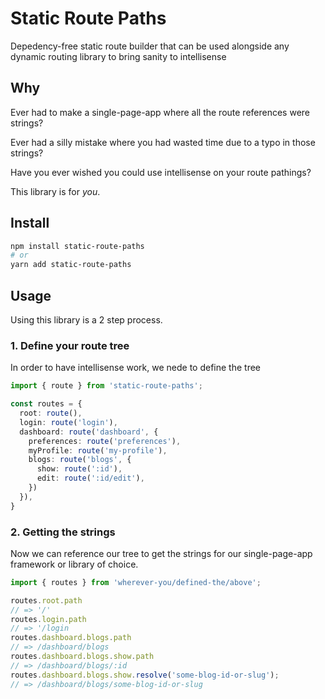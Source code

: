 # Static Route Paths

Depedency-free static route builder that can be used alongside any dynamic routing library to bring sanity to intellisense

## Why

Ever had to make a single-page-app where all the route references were strings?

Ever had a silly mistake where you had wasted time due to a typo in those strings?

Have you ever wished you could use intellisense on your route pathings?

This library is for _you_.

## Install

```bash
npm install static-route-paths
# or
yarn add static-route-paths
```

## Usage

Using this library is a 2 step process.

### 1. Define your route tree

In order to have intellisense work, we nede to define the tree

```ts
import { route } from 'static-route-paths';

const routes = {
  root: route(),
  login: route('login'),
  dashboard: route('dashboard', {
    preferences: route('preferences'),
    myProfile: route('my-profile'),
    blogs: route('blogs', {
      show: route(':id'),
      edit: route(':id/edit'),
    })
  }),
}
```

### 2. Getting the strings

Now we can reference our tree to get the strings for our single-page-app framework or library of choice.

```ts
import { routes } from 'wherever-you/defined-the/above';

routes.root.path
// => '/'
routes.login.path
// => '/login
routes.dashboard.blogs.path
// => /dashboard/blogs
routes.dashboard.blogs.show.path
// => /dashboard/blogs/:id
routes.dashboard.blogs.show.resolve('some-blog-id-or-slug');
// => /dashboard/blogs/some-blog-id-or-slug
```
